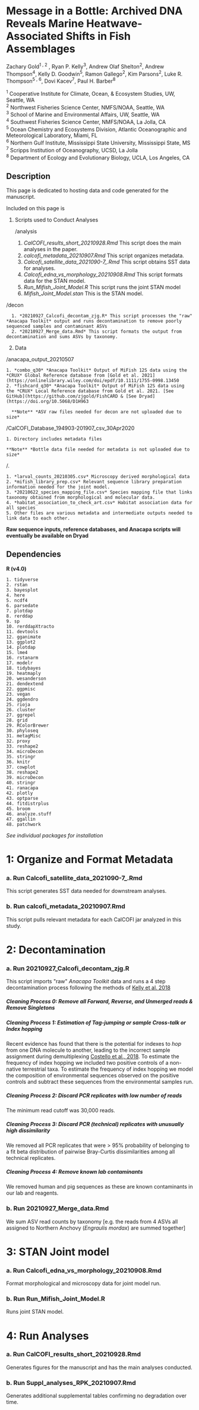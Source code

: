 # Message in a Bottle: Archived DNA Reveals Marine Heatwave-Associated Shifts in Fish Assemblages

Zachary Gold<sup>1 , 2</sup> , Ryan P. Kelly<sup>3</sup>, Andrew Olaf Shelton<sup>2</sup>, Andrew Thompson<sup>4</sup>, Kelly D. Goodwin<sup>5</sup>, Ramon Gallego<sup>2</sup>, Kim Parsons<sup>2</sup>, Luke R. Thompson<sup>5 , 6</sup>,  Dovi Kacev<sup>7</sup>, Paul H. Barber<sup>8</sup>

<sup>1</sup> Cooperative Institute for Climate, Ocean, & Ecosystem Studies, UW, Seattle, WA <br />
<sup>2</sup> Northwest Fisheries Science Center, NMFS/NOAA, Seattle, WA <br />
<sup>3</sup> School of Marine and Environmental Affairs, UW, Seattle, WA <br />
<sup>4</sup> Southwest Fisheries Science Center, NMFS/NOAA, La Jolla, CA <br />
<sup>5</sup> Ocean Chemistry and Ecosystems Division, Atlantic Oceanographic and Meteorological Laboratory, Miami, FL <br />
<sup>6</sup> Northern Gulf Institute, Mississippi State University, Mississippi State, MS <br />
<sup>7</sup> Scripps Institution of Oceanography, UCSD, La Jolla <br />
<sup>8</sup> Department of Ecology and Evolutionary Biology, UCLA, Los Angeles, CA <br />

## Description
This page is dedicated to hosting data and code generated for the manuscript.

Included on this page is
1. Scripts used to Conduct Analyses

    /analysis

      1. *CalCOFI_results_short_20210928.Rmd* This script does the main analyses in the paper.
      2. *calcofi_metadata_20210907.Rmd* This script organizes metadata.
      3. *Calcofi_satellite_data_2021090-7_.Rmd* This script obtains SST data for analyses.
      4. *Calcofi_edna_vs_morphology_20210908.Rmd* This script formats data for the STAN model.
      5. *Run_Mifish_Joint_Model.R* This script runs the joint STAN model
      6. *Mifish_Joint_Model.stan* This is the STAN model.

  /decon

      1. *20210927_Calcofi_decontam_zjg.R* This script processes the "raw" *Anacapa Toolkit* output and runs decontamination to remove poorly sequenced samples and contaminant ASVs
      2. *20210927_Merge_data.Rmd* This script formats the output from decontamination and sums ASVs by taxonomy.
2. Data

  /anacapa_output_20210507

    1. *combo_q30* *Anacapa Toolkit* Output of MiFish 12S data using the *CRUX* Global Reference database from [Gold et al. 2021](https://onlinelibrary.wiley.com/doi/epdf/10.1111/1755-0998.13450       
    2. *fishcard_q30* *Anacapa Toolkit* Output of MiFish 12S data using the *CRUX* Local Reference database from Gold et al. 2021. [See GitHub](https://github.com/zjgold/FishCARD & [See Dryad](https://doi.org/10.5068/D1H963

      **Note** *ASV raw files needed for decon are not uploaded due to size*

  /CalCOFI_Database_194903-201907_csv_30Apr2020

    1. Directory includes metadata files

    **Note** *Bottle data file needed for metadata is not uploaded due to size*

  /.

    1. *larval_counts_20210305.csv* Microscopy derived morphological data
    2. *mifish_library_prep.csv* Relevant sequence library preparation information needed for the joint model.
    3. *20210622_species_mapping_file.csv* Species mapping file that links taxonomy obtained from morphological and molecular data.
    4. *habitat_association_to_check_art.csv* Habitat association data for all species
    5. Other files are various metadata and intermediate outputs needed to link data to each other.


**Raw sequence inputs, reference databases, and Anacapa scripts  will eventually be  available on Dryad**

## Dependencies

**R (v4.0)**

    1. tidyverse
    2. rstan
    3. bayesplot
    4. here
    5. ncdf4
    6. parsedate
    7. plotdap
    8. rerddap
    9. sp
    10. rerddapXtracto
    11. devtools
    12. gganimate
    13. ggplot2
    14. plotdap
    15. lme4
    16. rstanarm
    17. modelr
    18. tidybayes
    19. heatmaply
    20. wesanderson
    21. dendextend
    22. ggpmisc
    23. vegan
    24. ggdendro
    25. rioja
    26. cluster
    27. ggrepel
    28. grid
    29. RColorBrewer
    30. phyloseq
    31. metagMisc
    32. proxy
    33. reshape2
    34. microDecon
    35. stringr
    36. knitr
    37. cowplot
    38. reshape2
    39. microDecon
    40. stringr
    41. ranacapa
    42. plotly
    43. optparse
    44. fitdistrplus
    45. broom
    46. analyze.stuff
    47. ggallin
    48. patchwork


*See individual packages for installation*

# 1: Organize and Format Metadata

### a. Run Calcofi_satellite_data_2021090-7_.Rmd
This script generates SST data needed for downstream analyses.
### b. Run calcofi_metadata_20210907.Rmd
This script pulls relevant metadata for each CalCOFI jar analyzed in this study.

# 2: Decontamination

### a. Run 20210927_Calcofi_decontam_zjg.R
This script imports "raw" *Anacapa Toolkit* data and runs a 4 step decontamination process following the methods of [Kelly et al. 2018](https://peerj.com/articles/4521/)
##### Cleaning Process 0: Remove all Forward, Reverse, and Unmerged reads & Remove Singletons

##### Cleaning Process 1: Estimation of *Tag-jumping* or sample *Cross-talk* or *Index hopping*
Recent evidence has found that there is the potential for indexes to *hop* from one DNA molecule to another, leading to the incorrect sample assignment during demultiplexing [Costello et al., 2018](https://bmcgenomics.biomedcentral.com/articles/10.1186/s12864-018-4703-0). To estimate the frequency of index hopping we included two positive controls of a non-native terrestrial taxa. To estimate the frequency of index hopping we model the composition of environmental sequences observed on the positive controls and subtract these sequences from the environmental samples run.

##### Cleaning Process 2: Discard PCR replicates with low number of reads
The minimum read cutoff was 30,000 reads.

##### Cleaning Process 3: Discard PCR (technical) replicates with unusually high dissimilarity
We removed all PCR replicates that were > 95% probability of belonging to a fit beta distribution of pairwise Bray-Curtis dissimilarities among all technical replicates.

##### Cleaning Process 4: Remove known lab contaminants
We removed human and pig sequences as these are known contaminants in our lab and reagents.

### b. Run 20210927_Merge_data.Rmd
We sum ASV read counts by taxonomy [e.g. the reads from 4 ASVs all assigned to Northern Anchovy (*Engraulis mordax*) are summed together]

# 3: STAN Joint model

### a. Run Calcofi_edna_vs_morphology_20210908.Rmd
Format morphological and microscopy data for joint model run.

### b. Run Run_Mifish_Joint_Model.R
Runs joint STAN model.

# 4: Run Analyses

### a. Run CalCOFI_results_short_20210928.Rmd
Generates figures for the manuscript and has the main analyses conducted.

### b. Run Suppl_analyses_RPK_20210907.Rmd
Generates additional supplemental tables confirming no degradation over time.
